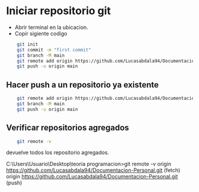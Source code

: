 # Iniciar repositorio git

* Abrir terminal en la ubicacion.
* Copir sigiente codigo

```Bash
    git init
    git commit -m "first commit"
    git branch -M main 
    git remote add origin https://github.com/Lucasabdala94/Documentacion-Personal.git
    git push -u origin main
```

## Hacer push a un repositorio ya existente

```Bash
    git remote add origin https://github.com/Lucasabdala94/Documentacion-Personal.git
    git branch -M main
    git push -u origin main
```

## Verificar repositorios agregados

```Bash
    git remote -v
```
devuelve todos los repositorio agregados.


C:\Users\Usuario\Desktop\teoria programacion>git remote -v
origin  https://github.com/Lucasabdala94/Documentacion-Personal.git (fetch)
origin  https://github.com/Lucasabdala94/Documentacion-Personal.git (push)    
